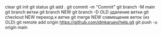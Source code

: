 clear
git init
git status
git add .
git commit -m "Commit"
git branch -M main
git branch ветки
git branch NEW
git branch -D OLD удаление ветки
git checkout NEW переход к ветке
git merge NEW совмещение веток (из OLD)
git remote add origin https://github.com/dmkaruev/help.git
git push -u origin main
